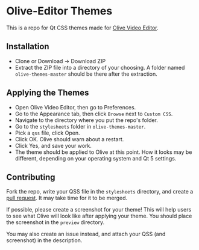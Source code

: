 # Olive-Editor Themes

This is a repo for Qt CSS themes made for [Olive Video Editor](https://github.com/olive-editor/olive).

## Installation
* Clone or Download -> Download ZIP
* Extract the ZIP file into a directory of your choosing. A folder named `olive-themes-master` should be there after the extraction.

## Applying the Themes
* Open Olive Video Editor, then go to Preferences.
* Go to the Appearance tab, then click `Browse` next to `Custom CSS`.
* Navigate to the directory where you put the repo's folder.
* Go to the `stylesheets` folder in `olive-themes-master`.
* Pick a `qss` file, click Open.
* Click OK. Olive should warn about a restart.
* Click Yes, and save your work.
* The theme should be applied to Olive at this point. How it looks may be different, depending on your operating system and Qt 5 settings.

## Contributing
Fork the repo, write your QSS file in the `stylesheets` directory, and create a [pull request](https://github.com/zoomten/olive-themes/pulls). It may take time for it to be merged.

If possible, please create a screenshot for your theme! This will help users to see what Olive will look like after applying your theme. You should place the screenshot in the `preview` directory.

You may also create an issue instead, and attach your QSS (and screenshot) in the description.
